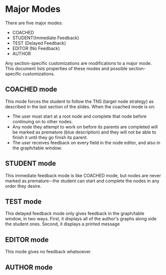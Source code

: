 # Major Modes #

There are five major modes:

* COACHED 
* STUDENT(Immediate Feedback)
* TEST (Delayed Feedback)
* EDITOR (No Feedback)
* AUTHOR

Any section-specific customizations are modifications to a major mode.  This 
document lists properties of these modes and possible section-specific customizations.

## COACHED mode ##

This mode forces the student to follow the TNS (target node strategy) as described in the last section of the slides.  When the coached mode is on:

* The user must start at a root node and complete that node before continuing on to other nodes.
* Any node they attempt to work on before its parents are completed will be marked as premature (blue description) and they will not be able to finish it until they go finish its parent.
* The user receives feedback on every field in the node editor, and also in the graph/table window.

## STUDENT mode ##

This immediate feedback mode is like COACHED mode, but nodes are never marked as premature--the student can start and complete the nodes in any order they desire.

## TEST mode ##

This delayed feedback mode only gives feedback in the graph/table window, in two ways.  First, it displays all of the author's graphs along side the student ones.  Second, it displays a printed message 
 
## EDITOR mode ##

This mode gives no feedback whatsoever.

## AUTHOR mode ##

